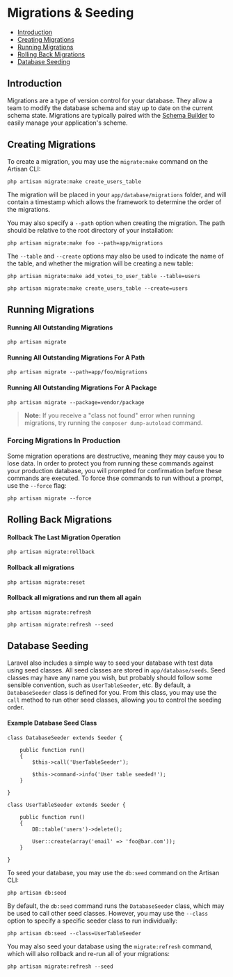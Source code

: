 # Migrations & Seeding

* [Introduction](migrations.md#introduction)
* [Creating Migrations](migrations.md#creating-migrations)
* [Running Migrations](migrations.md#running-migrations)
* [Rolling Back Migrations](migrations.md#rolling-back-migrations)
* [Database Seeding](migrations.md#database-seeding)

## Introduction

Migrations are a type of version control for your database. They allow a team to modify the database schema and stay up to date on the current schema state. Migrations are typically paired with the [Schema Builder](https://github.com/bryantyan/laravel4.2docs/tree/f12ffb53f9f16c3968c58e9dd508247dc98deb70/docs/schema/README.md) to easily manage your application's scheme.

## Creating Migrations

To create a migration, you may use the `migrate:make` command on the Artisan CLI:

```text
php artisan migrate:make create_users_table
```

The migration will be placed in your `app/database/migrations` folder, and will contain a timestamp which allows the framework to determine the order of the migrations.

You may also specify a `--path` option when creating the migration. The path should be relative to the root directory of your installation:

```text
php artisan migrate:make foo --path=app/migrations
```

The `--table` and `--create` options may also be used to indicate the name of the table, and whether the migration will be creating a new table:

```text
php artisan migrate:make add_votes_to_user_table --table=users

php artisan migrate:make create_users_table --create=users
```

## Running Migrations

#### Running All Outstanding Migrations

```text
php artisan migrate
```

#### Running All Outstanding Migrations For A Path

```text
php artisan migrate --path=app/foo/migrations
```

#### Running All Outstanding Migrations For A Package

```text
php artisan migrate --package=vendor/package
```

> **Note:** If you receive a "class not found" error when running migrations, try running the `composer dump-autoload` command.

### Forcing Migrations In Production

Some migration operations are destructive, meaning they may cause you to lose data. In order to protect you from running these commands against your production database, you will prompted for confirmation before these commands are executed. To force thse commands to run without a prompt, use the `--force` flag:

```text
php artisan migrate --force
```

## Rolling Back Migrations

#### Rollback The Last Migration Operation

```text
php artisan migrate:rollback
```

#### Rollback all migrations

```text
php artisan migrate:reset
```

#### Rollback all migrations and run them all again

```text
php artisan migrate:refresh

php artisan migrate:refresh --seed
```

## Database Seeding

Laravel also includes a simple way to seed your database with test data using seed classes. All seed classes are stored in `app/database/seeds`. Seed classes may have any name you wish, but probably should follow some sensible convention, such as `UserTableSeeder`, etc. By default, a `DatabaseSeeder` class is defined for you. From this class, you may use the `call` method to run other seed classes, allowing you to control the seeding order.

#### Example Database Seed Class

```text
class DatabaseSeeder extends Seeder {

    public function run()
    {
        $this->call('UserTableSeeder');

        $this->command->info('User table seeded!');
    }

}

class UserTableSeeder extends Seeder {

    public function run()
    {
        DB::table('users')->delete();

        User::create(array('email' => 'foo@bar.com'));
    }

}
```

To seed your database, you may use the `db:seed` command on the Artisan CLI:

```text
php artisan db:seed
```

By default, the `db:seed` command runs the `DatabaseSeeder` class, which may be used to call other seed classes. However, you may use the `--class` option to specify a specific seeder class to run individually:

```text
php artisan db:seed --class=UserTableSeeder
```

You may also seed your database using the `migrate:refresh` command, which will also rollback and re-run all of your migrations:

```text
php artisan migrate:refresh --seed
```

